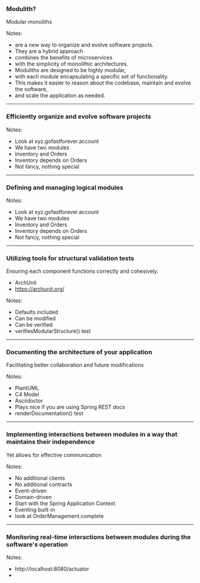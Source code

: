 ### Modulith?

Modular monoliths

Notes:
- are a new way to organize and evolve software projects.
- They are a hybrid approach
- combines the benefits of microservices
- with the simplicity of monolithic architectures. 
- Moduliths are designed to be highly modular,
- with each module encapsulating a specific set of functionality.
- This makes it easier to reason about the codebase, maintain and evolve the software,
- and scale the application as needed.

---

### Efficiently organize and evolve software projects

Notes:
- Look at xyz.gofastforever.account
- We have two modules
- Inventory and Orders
- Inventory depends on Orders
- Not fancy, nothing special

---

### Defining and managing logical modules

Notes:
- Look at xyz.gofastforever.account
- We have two modules
- Inventory and Orders
- Inventory depends on Orders
- Not fancy, nothing special

---

### Utilizing tools for structural validation tests

Ensuring each component functions correctly and cohesively.

- ArchUnit
- https://archunit.org/

Notes:
- Defaults included
- Can be modified
- Can be verified
- verifiesModularStructure() test

---

### Documenting the architecture of your application

Facilitating better collaboration and future modifications

Notes:
- PlantUML
- C4 Model
- Asciidoctor
- Plays nice if you are using Spring REST docs
- renderDocumentation() test

---

### Implementing interactions between modules in a way that maintains their independence

Yet allows for effective communication

Notes:
- No additional clients
- No additional contracts
- Event-driven
- Domain-driven
- Start with the Spring Application Context
- Eventing built-in
- look at OrderManagement.complete

---

### Monitoring real-time interactions between modules during the software's operation

Notes:
- http://localhost:8080/actuator
- 